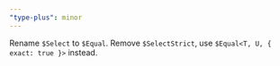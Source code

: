 ```yaml
---
"type-plus": minor
---
```


Rename `$Select` to `$Equal`.
Remove `$SelectStrict`, use `$Equal<T, U, { exact: true }>` instead.
